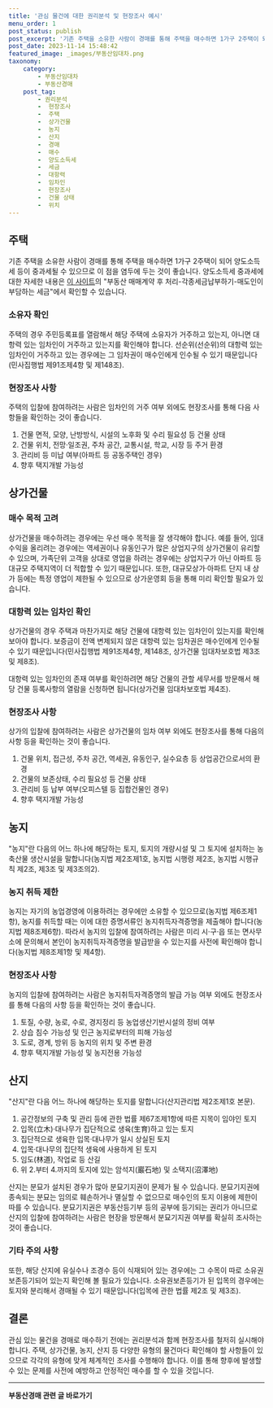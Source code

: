```yaml
---
title: '관심 물건에 대한 권리분석 및 현장조사 예시'
menu_order: 1
post_status: publish
post_excerpt: '기존 주택을 소유한 사람이 경매를 통해 주택을 매수하면 1가구 2주택이 되어 양도소득세 등이 중과세될 수 있으므로 이 점을 염두에 두는 것이 좋습니다. 양도소득세 중과세에 대한 자세한 내용은  이 사이트  https   www.easylaw.go.kr 의  부동산 매매계약 후 처리 각종세금납부하기 매도인이 부담하는 세금 에서 확인할 수 있습니다.'
post_date: 2023-11-14 15:48:42
featured_image: _images/부동산임대차.png
taxonomy:
    category:
        - 부동산임대차
        - 부동산경매
    post_tag:
        - 권리분석
        -  현장조사
        -  주택
        -  상가건물
        -  농지
        -  산지
        -  경매
        -  매수
        -  양도소득세
        -  세금
        -  대항력
        -  임차인
        -  현장조사
        -  건물 상태
        -  위치
---
```



## 주택

기존 주택을 소유한 사람이 경매를 통해 주택을 매수하면 1가구 2주택이 되어 양도소득세 등이 중과세될 수 있으므로 이 점을 염두에 두는 것이 좋습니다. 양도소득세 중과세에 대한 자세한 내용은 [이 사이트](https://www.easylaw.go.kr)의 "부동산 매매계약 후 처리-각종세금납부하기-매도인이 부담하는 세금"에서 확인할 수 있습니다.

### 소유자 확인

주택의 경우 주민등록표를 열람해서 해당 주택에 소유자가 거주하고 있는지, 아니면 대항력 있는 임차인이 거주하고 있는지를 확인해야 합니다. 선순위(선순위)의 대항력 있는 임차인이 거주하고 있는 경우에는 그 임차권이 매수인에게 인수될 수 있기 때문입니다(민사집행법 제91조제4항 및 제148조).

### 현장조사 사항

주택의 입찰에 참여하려는 사람은 임차인의 거주 여부 외에도 현장조사를 통해 다음 사항들을 확인하는 것이 좋습니다.

1. 건물 면적, 모양, 난방방식, 시설의 노후화 및 수리 필요성 등 건물 상태
2. 건물 위치, 전망·일조권, 주차 공간, 교통시설, 학교, 시장 등 주거 환경
3. 관리비 등 미납 여부(아파트 등 공동주택인 경우)
4. 향후 택지개발 가능성

## 상가건물

### 매수 목적 고려

상가건물을 매수하려는 경우에는 우선 매수 목적을 잘 생각해야 합니다. 예를 들어, 임대수익을 올리려는 경우에는 역세권이나 유동인구가 많은 상업지구의 상가건물이 유리할 수 있으며, 가족단위 고객을 상대로 영업을 하려는 경우에는 상업지구가 아닌 아파트 등 대규모 주택지역이 더 적합할 수 있기 때문입니다. 또한, 대규모상가·아파트 단지 내 상가 등에는 특정 영업이 제한될 수 있으므로 상가운영회 등을 통해 미리 확인할 필요가 있습니다.

### 대항력 있는 임차인 확인

상가건물의 경우 주택과 마찬가지로 해당 건물에 대항력 있는 임차인이 있는지를 확인해 보아야 합니다. 보증금이 전액 변제되지 않은 대항력 있는 임차권은 매수인에게 인수될 수 있기 때문입니다(민사집행법 제91조제4항, 제148조, 상가건물 임대차보호법 제3조 및 제8조).

대항력 있는 임차인의 존재 여부를 확인하려면 해당 건물의 관할 세무서를 방문해서 해당 건물 등록사항의 열람을 신청하면 됩니다(상가건물 임대차보호법 제4조).

### 현장조사 사항

상가의 입찰에 참여하려는 사람은 상가건물의 임차 여부 외에도 현장조사를 통해 다음의 사항 등을 확인하는 것이 좋습니다.

1. 건물 위치, 접근성, 주차 공간, 역세권, 유동인구, 실수요층 등 상업공간으로서의 환경
2. 건물의 보존상태, 수리 필요성 등 건물 상태
3. 관리비 등 납부 여부(오피스텔 등 집합건물인 경우)
4. 향후 택지개발 가능성

## 농지

"농지"란 다음의 어느 하나에 해당하는 토지, 토지의 개량시설 및 그 토지에 설치하는 농축산물 생산시설을 말합니다(농지법 제2조제1호, 농지법 시행령 제2조, 농지법 시행규칙 제2조, 제3조 및 제3조의2).

### 농지 취득 제한

농지는 자기의 농업경영에 이용하려는 경우에만 소유할 수 있으므로(농지법 제6조제1항), 농지를 취득할 때는 이에 대한 증명서류인 농지취득자격증명을 제출해야 합니다(농지법 제8조제6항). 따라서 농지의 입찰에 참여하려는 사람은 미리 시·구·읍 또는 면사무소에 문의해서 본인이 농지취득자격증명을 발급받을 수 있는지를 사전에 확인해야 합니다(농지법 제8조제1항 및 제4항).

### 현장조사 사항

농지의 입찰에 참여하려는 사람은 농지취득자격증명의 발급 가능 여부 외에도 현장조사를 통해 다음의 사항 등을 확인하는 것이 좋습니다.

1. 토질, 수량, 농로, 수로, 경지정리 등 농업생산기반시설의 정비 여부
2. 상습 침수 가능성 및 인근 농지로부터의 피해 가능성
3. 도로, 경계, 방위 등 농지의 위치 및 주변 환경
4. 향후 택지개발 가능성 및 농지전용 가능성

## 산지

"산지"란 다음 어느 하나에 해당하는 토지를 말합니다(산지관리법 제2조제1호 본문).

1. 공간정보의 구축 및 관리 등에 관한 법률 제67조제1항에 따른 지목이 임야인 토지
2. 입목(立木)·대나무가 집단적으로 생육(生育)하고 있는 토지
3. 집단적으로 생육한 입목·대나무가 일시 상실된 토지
4. 입목·대나무의 집단적 생육에 사용하게 된 토지
5. 임도(林道), 작업로 등 산길
6. 위 2.부터 4.까지의 토지에 있는 암석지(巖石地) 및 소택지(沼澤地)

산지는 분묘가 설치된 경우가 많아 분묘기지권이 문제가 될 수 있습니다. 분묘기지권에 종속되는 분묘는 임의로 훼손하거나 멸실할 수 없으므로 매수인의 토지 이용에 제한이 따를 수 있습니다. 분묘기지권은 부동산등기부 등의 공부에 등기되는 권리가 아니므로 산지의 입찰에 참여하려는 사람은 현장을 방문해서 분묘기지권 여부를 확실히 조사하는 것이 좋습니다.

### 기타 주의 사항

또한, 해당 산지에 유실수나 조경수 등이 식재되어 있는 경우에는 그 수목이 따로 소유권보존등기되어 있는지 확인해 볼 필요가 있습니다. 소유권보존등기가 된 입목의 경우에는 토지와 분리해서 경매될 수 있기 때문입니다(입목에 관한 법률 제2조 및 제3조).

## 결론

관심 있는 물건을 경매로 매수하기 전에는 권리분석과 함께 현장조사를 철저히 실시해야 합니다. 주택, 상가건물, 농지, 산지 등 다양한 유형의 물건마다 확인해야 할 사항들이 있으므로 각각의 유형에 맞게 체계적인 조사를 수행해야 합니다. 이를 통해 향후에 발생할 수 있는 문제를 사전에 예방하고 안정적인 매수를 할 수 있을 것입니다.
<!-- wp:separator -->
<hr class="wp-block-separator has-alpha-channel-opacity"/>
<!-- /wp:separator -->

<!-- wp:group {"backgroundColor":"base","layout":{"type":"constrained"}} -->
<div class="wp-block-group has-base-background-color has-background"><!-- wp:paragraph {"align":"center","fontSize":"medium"} -->
<p class="has-text-align-center has-large-font-size"><strong>부동산경매 관련 글 바로가기</strong></p>
<!-- /wp:paragraph -->


<!-- wp:latest-posts
{"categories":[{"id":22954,"count":19,"description":"","link":"https://uknowlaw.com/category/%eb%b6%80%eb%8f%99%ec%82%b0%ea%b2%bd%eb%a7%a4/","name":"부동산경매","slug":"부동산경매","taxonomy":"category","parent":0,"meta":[],"_links":{"self":[{"href":"https://uknowlaw.com/wp-json/wp/v2/categories/22954"}],"collection":[{"href":"https://uknowlaw.com/wp-json/wp/v2/categories"}],"about":[{"href":"https://uknowlaw.com/wp-json/wp/v2/taxonomies/category"}],"wp:post_type":[{"href":"https://uknowlaw.com/wp-json/wp/v2/posts?categories=22954"}],"curies":[{"name":"wp","href":"https://api.w.org/{rel}","templated":true}]}}],"postsToShow":100,"excerptLength":28,"postLayout":"grid","columns":2,"featuredImageAlign":"left","featuredImageSizeSlug":"large","fontSize":"small"} /--></div>
<!-- /wp:group -->